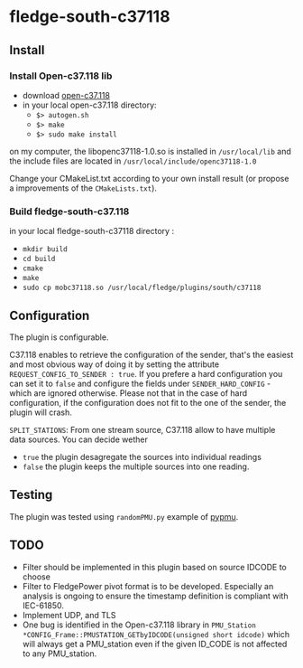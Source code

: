 # fledge-south-c37118
## Install
### Install Open-c37.118 lib
* download [open-c37.118](https://github.com/marsolla/Open-C37.118)
* in your local open-c37.118 directory:
  * `$> autogen.sh`
  * `$> make`
  * `$> sudo make install`

on my computer, the libopenc37118-1.0.so is installed in `/usr/local/lib` and the include files are located in `/usr/local/include/openc37118-1.0`

Change your CMakeList.txt according to your own install result (or propose a improvements of the `CMakeLists.txt`).

### Build fledge-south-c37.118
in your local fledge-south-c37118 directory :
* `mkdir build`
* `cd build`
* `cmake`
* `make`
* `sudo cp mobc37118.so /usr/local/fledge/plugins/south/c37118`

## Configuration
The plugin is configurable.

C37.118 enables to retrieve the configuration of the sender, that's the easiest and most obvious way of doing it by setting the attribute `REQUEST_CONFIG_TO_SENDER : true`. If you prefere a hard configuration you can set it to `false` and configure the fields under `SENDER_HARD_CONFIG` - which are ignored otherwise. Please not that in the case of hard configuration, if the configuration does not fit to the one of the sender, the plugin will crash.

`SPLIT_STATIONS`: From one stream source, C37.118 allow to have multiple data sources. You can decide wether 

* `true` the plugin desagregate the sources into individual readings
* `false` the plugin keeps the multiple sources into one reading. 


## Testing

The plugin was tested using `randomPMU.py` example of [pypmu](https://github.com/iicsys/pypmu).

## TODO
* Filter should be implemented in this plugin based on source IDCODE to choose
* Filter to FledgePower pivot format is to be developed. Especially an analysis is ongoing to ensure the timestamp definition is compliant with IEC-61850.
* Implement UDP, and TLS
* One bug is identified in the Open-c37.118 library in `PMU_Station *CONFIG_Frame::PMUSTATION_GETbyIDCODE(unsigned short idcode)` which will always get a PMU_station even if the given ID_CODE is not affected to any PMU_station.
